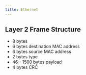```yaml
---
title: Ethernet
---
```


## Layer 2 Frame Structure
* 8 bytes
* 6 bytes destination MAC address
* 6 bytes source MAC address
* 2 bytes type
* 46 - 1500 bytes payload
* 4 bytes CRC

